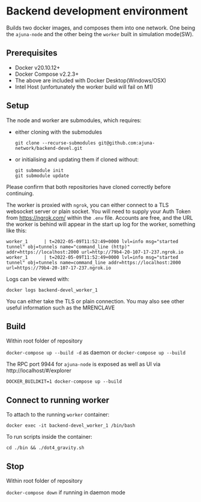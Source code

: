 # Backend development environment

Builds two docker images, and composes them into one network. One being the `ajuna-node` and the other being the `worker` built in simulation mode(SW).

## Prerequisites

- Docker v20.10.12+
- Docker Compose v2.2.3+
- The above are included with Docker Desktop(Windows/OSX)
- Intel Host (unfortunately the worker build will fail on M1)

## Setup

The node and worker are submodules, which requires:

- either cloning with the submodules

  ```
  git clone --recurse-submodules git@github.com:ajuna-network/backend-devel.git
  ```

- or initialising and updating them if cloned without:
  ```
  git submodule init
  git submodule update
  ```

Please confirm that both repositories have cloned correctly before continuing.

The worker is proxied with `ngrok`, you can either connect to a TLS websocket server or plain socket. You will need to supply your Auth Token from https://ngrok.com/ within the `.env` file. Accounts are free, and the URL the worker is behind will appear in the start up log for the worker, something like this:

```
worker_1      | t=2022-05-09T11:52:49+0000 lvl=info msg="started tunnel" obj=tunnels name="command_line (http)" addr=https://localhost:2000 url=http://79b4-20-107-17-237.ngrok.io
worker_1      | t=2022-05-09T11:52:49+0000 lvl=info msg="started tunnel" obj=tunnels name=command_line addr=https://localhost:2000 url=https://79b4-20-107-17-237.ngrok.io
```

Logs can be viewed with:

`docker logs backend-devel_worker_1`

You can either take the TLS or plain connection. You may also see other useful information such as the MRENCLAVE

## Build

Within root folder of repository

`docker-compose up --build -d` as daemon or `docker-compose up --build`

The RPC port 9944 for `ajuna-node` is exposed as well as UI via http://localhost/#/explorer

`DOCKER_BUILDKIT=1 docker-compose up --build`

## Connect to running worker

To attach to the running `worker` container:

`docker exec -it backend-devel_worker_1 /bin/bash`

To run scripts inside the container:

`cd ./bin && ./dot4_gravity.sh`

## Stop

Within root folder of repository

`docker-compose down` if running in daemon mode
